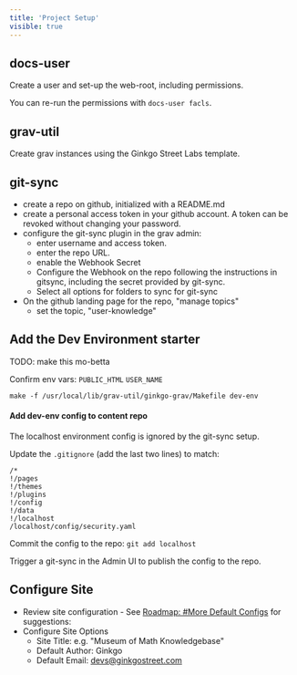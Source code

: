 ```yaml
---
title: 'Project Setup'
visible: true
---
```


## docs-user

Create a user and set-up the web-root, including permissions.

You can re-run the permissions with `docs-user facls`.

## grav-util

Create grav instances using the Ginkgo Street Labs template.

## git-sync

- create a repo on github, initialized with a README.md
- create a personal access token in your github account.  A token can be revoked without changing your password.
- configure the git-sync plugin in the grav admin:
  - enter username and access token.
  - enter the repo URL.
  - enable the Webhook Secret
  - Configure the Webhook on the repo following the instructions in gitsync, including the secret provided by git-sync.
  - Select all options for folders to sync for git-sync
- On the github landing page for the repo, "manage topics"
   - set the topic, "user-knowledge"

## Add the Dev Environment starter

TODO: make this mo-betta

Confirm env vars: `PUBLIC_HTML` `USER_NAME`

`make -f /usr/local/lib/grav-util/ginkgo-grav/Makefile dev-env`

#### Add dev-env config to content repo
The localhost environment config is ignored by the git-sync setup.

Update the `.gitignore` (add the last two lines) to match:
```shell
/*
!/pages
!/themes
!/plugins
!/config
!/data
!/localhost
/localhost/config/security.yaml
```
Commit the config to the repo:
`git add localhost`

Trigger a git-sync in the Admin UI to publish the config to the repo.

## Configure Site

* Review site configuration - See [Roadmap: #More Default Configs](/backlog) for suggestions:
* Configure Site Options
  * Site Title: e.g. "Museum of Math Knowledgebase"
  * Default Author: Ginkgo
  * Default Email: devs@ginkgostreet.com

